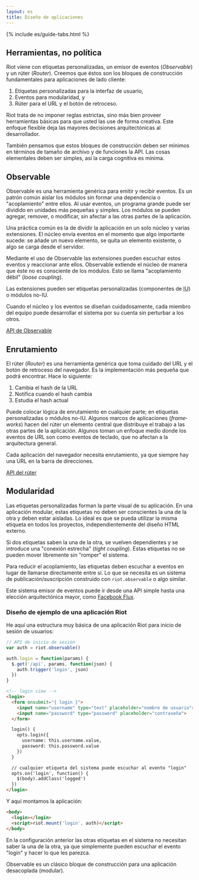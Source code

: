 ```yaml
---
layout: es
title: Diseño de aplicaciones
---
```


{% include es/guide-tabs.html %}

## Herramientas, no política

Riot viene con etiquetas personalizadas, un emisor de eventos (<dfn lang="en">Observable</dfn>) y un rúter (<dfn lang="en">Router</dfn>). Creemos que éstos son los bloques de construcción fundamentales para aplicaciones de lado cliente:

1. Etiquetas personalizadas para la interfaz de usuario,
2. Eventos para modularidad, y
3. Rúter para el URL y el botón de retroceso.

Riot trata de no imponer reglas estrictas, sino más bien proveer herramientas básicas para que usted las use de forma creativa. Este enfoque flexible deja las mayores decisiones arquitectónicas al desarrollador.

También pensamos que estos bloques de construcción deben ser mínimos en términos de tamaño de archivo y de funciones la API. Las cosas elementales deben ser simples, así la carga cognitiva es mínima.


## Observable

Observable es una herramienta genérica para emitir y recibir eventos. Es un patrón común aislar los módulos sin formar una dependencia o "acoplamiento" entre ellos. Al usar eventos, un programa grande puede ser dividido en unidades más pequeñas y simples. Los módulos se pueden agregar, remover, o modificar, sin afectar a las otras partes de la aplicación.

Una práctica común es la de dividir la aplicación en un solo núcleo y varias extensiones. El núcleo envía eventos en el momento que algo importante sucede: se añade un nuevo elemento, se quita un elemento existente, o algo se carga desde el servidor.

Mediante el uso de Observable las extensiones pueden escuchar estos eventos y reaccionar ante ellos. Observable extiende el núcleo de manera que éste no es consciente de los módulos. Esto se llama "acoplamiento débil" (<dfn lang="en">_loose coupling_</dfn>).

Las extensiones pueden ser etiquetas personalizadas (componentes de <abbr title="Interfaz de usuario, o UI (User Interface) por sus siglas en inglés">IU</abbr>) o módulos no-IU.

Cuando el núcleo y los eventos se diseñan cuidadosamente, cada miembro del equipo puede desarrollar el sistema por su cuenta sin perturbar a los otros.

[API de Observable](/es/api/observable/)


## Enrutamiento

El rúter (<dfn lang="en">Router</dfn>) es una herramienta genérica que toma cuidado del URL y el botón de retroceso del navegador. Es la implementación más pequeña que podrá encontrar. Hace lo siguiente:

1. Cambia el hash de la URL
2. Notifica cuando el hash cambia
3. Estudia el hash actual

Puede colocar lógica de enrutamiento en cualquier parte; en etiquetas personalizadas o módulos no-IU. Algunos marcos de aplicaciones (<dfn lang="en">frameworks</dfn>) hacen del rúter un elemento central que distribuye el trabajo a las otras partes de la aplicación. Algunos toman un enfoque medio donde los eventos de URL son como eventos de teclado, que no afectan a la arquitectura general.

Cada aplicación del navegador necesita enrutamiento, ya que siempre hay una URL en la barra de direcciones.

[API del rúter](/es/api/route/)


## Modularidad

Las etiquetas personalizadas forman la parte visual de su aplicación. En una aplicación modular, estas etiquetas no deben ser conscientes la una de la otra y deben estar aisladas. Lo ideal es que se pueda utilizar la misma etiqueta en todos los proyectos, independientemente del diseño HTML externo.

Si dos etiquetas saben la una de la otra, se vuelven dependientes y se introduce una "conexión estrecha" (_tight coupling_). Estas etiquetas no se pueden mover libremente sin "romper" el sistema.

Para reducir el acoplamiento, las etiquetas deben escuchar a eventos en lugar de llamarse directamente entre sí. Lo que se necesita es un sistema de publicación/suscripción construido con `riot.observable` o algo similar.

Este sistema emisor de eventos puede ir desde una API simple hasta una elección arquitectónica mayor, como [Facebook Flux](https://facebook.github.io/flux/).

### Diseño de ejemplo de una aplicación Riot

He aquí una estructura muy básica de una aplicación Riot para inicio de sesión de usuarios:

```js
// API de inicio de sesión
var auth = riot.observable()

auth.login = function(params) {
  $.get('/api', params, function(json) {
    auth.trigger('login', json)
  })
}
```

```html
<!-- login view -->
<login>
  <form onsubmit="{ login }">
    <input name="username" type="text" placeholder="nombre de usuario">
    <input name="password" type="password" placeholder="contraseña">
  </form>

  login() {
    opts.login({
      username: this.username.value,
      password: this.password.value
    })
  }

  // cualquier etiqueta del sistema puede escuchar al evento "login"
  opts.on('login', function() {
    $(body).addClass('logged')
  })
</login>
```

Y aquí montamos la aplicación:

```html
<body>
  <login></login>
  <script>riot.mount('login', auth)</script>
</body>
```

En la configuración anterior las otras etiquetas en el sistema no necesitan saber la una de la otra, ya que simplemente pueden escuchar el evento "login" y hacer lo que les parezca.

Observable es un clásico bloque de construcción para una aplicación desacoplada (modular).

